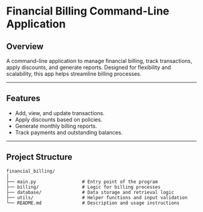# Financial Billing Command-Line Application

## Overview
A command-line application to manage financial billing, track transactions, apply discounts, and generate reports. Designed for flexibility and scalability, this app helps streamline billing processes.

---

## Features
- Add, view, and update transactions.
- Apply discounts based on policies.
- Generate monthly billing reports.
- Track payments and outstanding balances.

---

## Project Structure
```plaintext
financial_billing/
│
├── main.py                 # Entry point of the program
├── billing/                # Logic for billing processes
├── database/               # Data storage and retrieval logic
├── utils/                  # Helper functions and input validation
└── README.md               # Description and usage instructions
